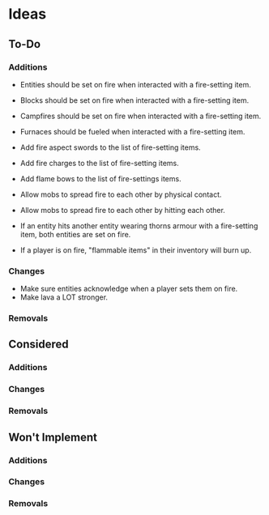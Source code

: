 # Ideas

## To-Do

### Additions

- Entities should be set on fire when interacted with a fire-setting item.
- Blocks should be set on fire when interacted with a fire-setting item.
- Campfires should be set on fire when interacted with a fire-setting item.
- Furnaces should be fueled when interacted with a fire-setting item.

- Add fire aspect swords to the list of fire-setting items.
- Add fire charges to the list of fire-setting items.
- Add flame bows to the list of fire-settings items.

- Allow mobs to spread fire to each other by physical contact.
- Allow mobs to spread fire to each other by hitting each other.

- If an entity hits another entity wearing thorns armour with a fire-setting item, both entities are set on fire.

- If a player is on fire, "flammable items" in their inventory will burn up.

### Changes

- Make sure entities acknowledge when a player sets them on fire.
- Make lava a LOT stronger.

### Removals

## Considered

### Additions

### Changes

### Removals

## Won't Implement

### Additions

### Changes

### Removals
